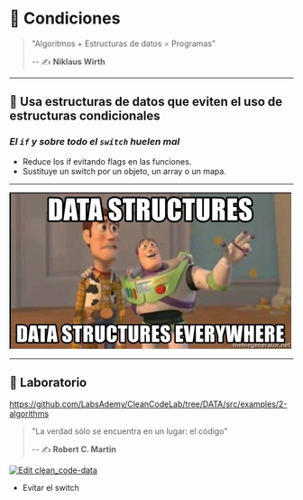 # 🔱 Condiciones

> "Algoritmos + Estructuras de datos = Programas"
>
> -- ✍️ **Niklaus Wirth**

---

## 🔨 Usa estructuras de datos que eviten el uso de estructuras condicionales

### _El `if` y sobre todo el `switch` huelen mal_

- Reduce los if evitando flags en las funciones.
- Sustituye un switch por un objeto, un array o un mapa.


---

![Estructuras de datos por todas partes](./assets/data-everywhere.jpg)

---

## 📝 Laboratorio

https://github.com/LabsAdemy/CleanCodeLab/tree/DATA/src/examples/2-algorithms

> "La verdad sólo se encuentra en un lugar: el código"
>
> -- ✍️ **Robert C. Martin**

[![Edit clean_code-data](https://codesandbox.io/static/img/play-codesandbox.svg)](https://codesandbox.io/s/cleancode-data-tj1w0?expanddevtools=1&fontsize=14&hidenavigation=1&previewwindow=tests&theme=dark)

- Evitar el switch
